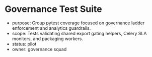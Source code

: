 # Governance Test Suite

- purpose: Group pytest coverage focused on governance ladder enforcement and analytics guardrails.
- scope: Tests validating shared export gating helpers, Celery SLA monitors, and packaging workers.
- status: pilot
- owner: governance squad
